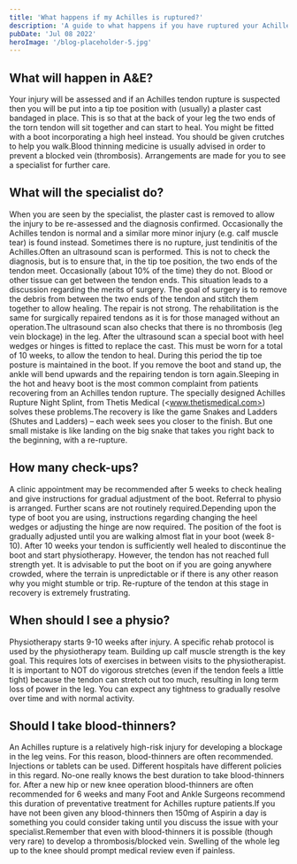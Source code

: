 ```yaml
---
title: 'What happens if my Achilles is ruptured?'
description: 'A guide to what happens if you have ruptured your Achilles tendon, including what to expect in A&E and what the specialist will do'
pubDate: 'Jul 08 2022'
heroImage: '/blog-placeholder-5.jpg'
---
```


## **What will happen in A&E?**

Your injury will be assessed and if an Achilles tendon rupture is suspected then you will be put into a tip toe position with (usually) a plaster cast bandaged in place. This is so that at the back of your leg the two ends of the torn tendon will sit together and can start to heal. You might be fitted with a boot incorporating a high heel instead. You should be given crutches to help you walk.Blood thinning medicine is usually advised in order to prevent a blocked vein (thrombosis). Arrangements are made for you to see a specialist for further care.

## **What will the specialist do?**

When you are seen by the specialist, the plaster cast is removed to allow the injury to be re-assessed and the diagnosis confirmed. Occasionally the Achilles tendon is normal and a similar more minor injury (e.g. calf muscle tear) is found instead. Sometimes there is no rupture, just tendinitis of the Achilles.Often an ultrasound scan is performed. This is not to check the diagnosis, but is to ensure that, in the tip toe position, the two ends of the tendon meet. Occasionally (about 10% of the time) they do not. Blood or other tissue can get between the tendon ends. This situation leads to a discussion regarding the merits of surgery. The goal of surgery is to remove the debris from between the two ends of the tendon and stitch them together to allow healing. The repair is not strong. The rehabilitation is the same for surgically repaired tendons as it is for those managed without an operation.The ultrasound scan also checks that there is no thrombosis (leg vein blockage) in the leg. After the ultrasound scan a special boot with heel wedges or hinges is fitted to replace the cast. This must be worn for a total of 10 weeks, to allow the tendon to heal. During this period the tip toe posture is maintained in the boot. If you remove the boot and stand up, the ankle will bend upwards and the repairing tendon is torn again.Sleeping in the hot and heavy boot is the most common complaint from patients recovering from an Achilles tendon rupture. The specially designed Achilles Rupture Night Splint, from Thetis Medical (<www.thetismedical.com>) solves these problems.The recovery is like the game Snakes and Ladders (Shutes and Ladders) – each week sees you closer to the finish. But one small mistake is like landing on the big snake that takes you right back to the beginning, with a re-rupture.

## **How many check-ups?**

A clinic appointment may be recommended after 5 weeks to check healing and give instructions for gradual adjustment of the boot. Referral to physio is arranged. Further scans are not routinely required.Depending upon the type of boot you are using, instructions regarding changing the heel wedges or adjusting the hinge are now required. The position of the foot is gradually adjusted until you are walking almost flat in your boot (week 8-10). After 10 weeks your tendon is sufficiently well healed to discontinue the boot and start physiotherapy. However, the tendon has not reached full strength yet. It is advisable to put the boot on if you are going anywhere crowded, where the terrain is unpredictable or if there is any other reason why you might stumble or trip. Re-rupture of the tendon at this stage in recovery is extremely frustrating.

## **When should I see a physio?**

Physiotherapy starts 9-10 weeks after injury. A specific rehab protocol is used by the physiotherapy team. Building up calf muscle strength is the key goal. This requires lots of exercises in between visits to the physiotherapist. It is important to NOT do vigorous stretches (even if the tendon feels a little tight) because the tendon can stretch out too much, resulting in long term loss of power in the leg. You can expect any tightness to gradually resolve over time and with normal activity.

## **Should I take blood-thinners?**

An Achilles rupture is a relatively high-risk injury for developing a blockage in the leg veins. For this reason, blood-thinners are often recommended. Injections or tablets can be used. Different hospitals have different policies in this regard. No-one really knows the best duration to take blood-thinners for. After a new hip or new knee operation blood-thinners are often recommended for 6 weeks and many Foot and Ankle Surgeons recommend this duration of preventative treatment for Achilles rupture patients.If you have not been given any blood-thinners then 150mg of Aspirin a day is something you could consider taking until you discuss the issue with your specialist.Remember that even with blood-thinners it is possible (though very rare) to develop a thrombosis/blocked vein. Swelling of the whole leg up to the knee should prompt medical review even if painless.
